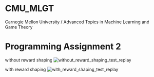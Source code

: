 # CMU_MLGT
Carnegie Mellon University / Advanced Topics in Machine Learning and Game Theory

# Programming Assignment 2
without reward shaping
![without_reward_shaping_test_replay](https://user-images.githubusercontent.com/106564466/221804520-9f21c7a3-2e2b-44f4-aedc-1700181eceb0.gif)

with reward shaping
![with_reward_shaping_test_replay](https://user-images.githubusercontent.com/106564466/221804539-6340f38a-5c6f-409a-b10d-e0606f0b5ef8.gif)
